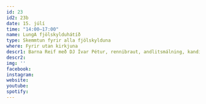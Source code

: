 ```yaml
---
id: 23
id2: 23b
date: 15. júlí
time: "14:00–17:00"
name: LungA fjölskylduhátíð
type: Skemmtun fyrir alla fjölskylduna
where: Fyrir utan kirkjuna
descr1: Barna Reif með DJ Ívar Pétur, rennibraut, andlitsmálning, kandífloss og skemmtun!
descr2: 
img: ''
facebook: 
instagram:  
website:
youtube: 
spotify:
---
```


